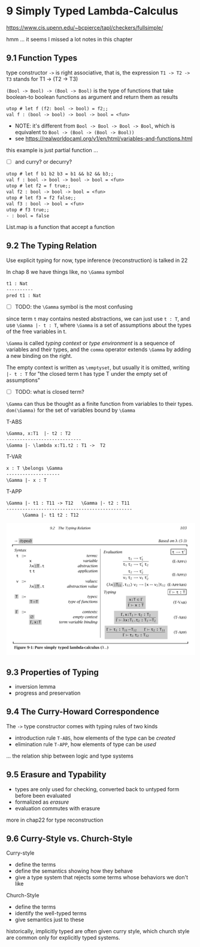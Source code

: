 # 9 Simply Typed Lambda-Calculus

https://www.cis.upenn.edu/~bcpierce/tapl/checkers/fullsimple/

hmm ... it seems I missed a lot notes in this chapter

## 9.1 Function Types

type constructor `->` is right associative, that is, the expression `T1 -> T2 -> T3` stands for T1 -> (T2 -> T3)

`(Bool -> Bool) -> (Bool -> Bool)` is the type of functions that take boolean-to boolean functions as argument and return them as results

````
utop # let f (f2: bool -> bool) = f2;;
val f : (bool -> bool) -> bool -> bool = <fun>
````

- NOTE: it's different from `Bool -> Bool -> Bool -> Bool`, which is equivalent to `Bool -> (Bool -> (Bool -> Bool))`
- see https://realworldocaml.org/v1/en/html/variables-and-functions.html

this example is just partial function ...
- [ ] and curry? or decurry?

````
utop # let f b1 b2 b3 = b1 && b2 && b3;;
val f : bool -> bool -> bool -> bool = <fun>    
utop # let f2 = f true;;
val f2 : bool -> bool -> bool = <fun>
utop # let f3 = f2 false;;
val f3 : bool -> bool = <fun>  
utop # f3 true;;
- : bool = false   
````

List.map is a function that accept a function

## 9.2 The Typing Relation

Use explicit typing for now, type inference (reconstruction) is talked in 22

In chap 8 we have things like, no `\Gamma` symbol

````
t1 : Nat
----------
pred t1 : Nat
````

- [ ] TODO: the `\Gamma` symbol is the most confusing

since term `t` may contains nested abstractions, we can just use `t : T`,
and use `\Gamma |- t : T`, where `\Gamma` is a set of assumptions about the types of the free variables in t.

`\Gamma` is called *typing context* or *type environment* is a sequence of variables and their types,
and the `comma` operator extends `\Gamma` by adding a new binding on the right.

The empty context is written as `\emptyset`, but usually it is omitted,
writing `|- t : T` for  "the closed term t has type T under the empty set of assumptions"

- [ ] TODO: what is closed term?

`\Gamma` can thus be thought as a finite function from variables to their types.
`dom(\Gamma)` for the set of variables bound by `\Gamma`

T-ABS

````
\Gamma, x:T1  |- t2 : T2
----------------------------
\Gamma |- \lambda x:T1.t2 : T1 ->  T2
````

T-VAR

`````
x : T \belongs \Gamma
--------------------
\Gamma |- x : T
`````

T-APP

````
\Gamma |- t1 : T11 -> T12   \Gamma |- t2 : T11
-----------------------------------------------
      \Gamma |- t1 t2 : T12
````

![pure-stlc](pure-stlc.png)

## 9.3 Properties of Typing

- inversion lemma
- progress and preservation

## 9.4 The Curry-Howard Correspondence

The `->` type constructor comes with typing rules of two kinds

- introduction rule `T-ABS`, how elements of the type can be *created*
- elimination rule `T-APP`, how elements of type can be *used*

... the relation ship between logic and type systems

## 9.5 Erasure and Typability

- types are only used for checking, converted back to untyped form before been evaluated
- formalized as *erasure*
- evaluation commutes with erasure

more in chap22 for type reconstruction

## 9.6 Curry-Style vs. Church-Style

Curry-style

- define the terms
- define the semantics showing how they behave
- give a type system that rejects some terms whose behaviors we don't like

Church-Style

- define the terms
- identify the well-typed terms
- give semantics just to these

historically, implicitly typed are often given curry style, which church style are common only for explicitly typed systems.
